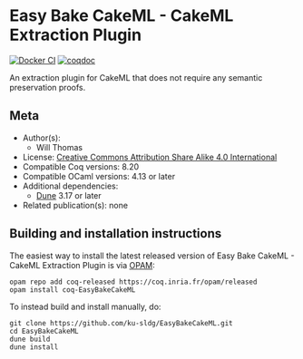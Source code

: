 <!---
This file was generated from `meta.yml`, please do not edit manually.
Follow the instructions on https://github.com/coq-community/templates to regenerate.
--->
# Easy Bake CakeML - CakeML Extraction Plugin

[![Docker CI][docker-action-shield]][docker-action-link]
[![coqdoc][coqdoc-shield]][coqdoc-link]

[docker-action-shield]: https://github.com/ku-sldg/EasyBakeCakeML/actions/workflows/docker-action.yml/badge.svg?branch=main
[docker-action-link]: https://github.com/ku-sldg/EasyBakeCakeML/actions/workflows/docker-action.yml


[coqdoc-shield]: https://img.shields.io/badge/docs-coqdoc-blue.svg
[coqdoc-link]: https://ku-sldg.github.io/EasyBakeCakeML


An extraction plugin for CakeML that does not require any semantic preservation proofs.

## Meta

- Author(s):
  - Will Thomas
- License: [Creative Commons Attribution Share Alike 4.0 International](LICENSE)
- Compatible Coq versions: 8.20
- Compatible OCaml versions: 4.13 or later
- Additional dependencies:
  - [Dune](https://dune.build) 3.17 or later
- Related publication(s): none

## Building and installation instructions

The easiest way to install the latest released version of Easy Bake CakeML - CakeML Extraction Plugin
is via [OPAM](https://opam.ocaml.org/doc/Install.html):

```shell
opam repo add coq-released https://coq.inria.fr/opam/released
opam install coq-EasyBakeCakeML
```

To instead build and install manually, do:

``` shell
git clone https://github.com/ku-sldg/EasyBakeCakeML.git
cd EasyBakeCakeML
dune build
dune install
```



